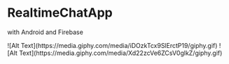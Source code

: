 # RealtimeChatApp
with Android and Firebase

<p>
![Alt Text](https://media.giphy.com/media/iDOzkTcx9SlErctP19/giphy.gif)  
![Alt Text](https://media.giphy.com/media/Xd22zcVe6ZCsV0glkZ/giphy.gif) 
</p>

